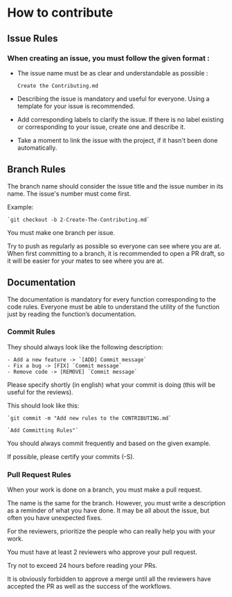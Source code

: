 # How to contribute

## Issue Rules

### When creating an issue, you must follow the given format :

- The issue name must be as clear and understandable as possible :

  `Create the Contributing.md`

- Describing the issue is mandatory and useful for everyone. Using a template for your issue is recommended.
- Add corresponding labels to clarify the issue. If there is no label existing or corresponding to your issue, create one and describe it.
- Take a moment to link the issue with the project, if it hasn't been done automatically.

## Branch Rules

The branch name should consider the issue title and the issue number in its name. The issue's number must come first.

Example:

    `git checkout -b 2-Create-The-Contributing.md`

You must make one branch per issue.

Try to push as regularly as possible so everyone can see where you are at. When first committing to a branch, it is recommended to open a PR draft, so it will be easier for your mates to see where you are at.

## Documentation

The documentation is mandatory for every function corresponding to the code rules. Everyone must be able to understand the utility of the function just by reading the function’s documentation.

### Commit Rules

They should always look like the following description:

    - Add a new feature -> `[ADD] Commit message`
    - Fix a bug -> [FIX] `Commit message`
    - Remove code -> [REMOVE] `Commit message`

Please specify shortly (in english) what your commit is doing (this will be useful for the reviews).

This should look like this:

    `git commit -m "Add new rules to the CONTRIBUTING.md`

    `Add Committing Rules"`

You should always commit frequently and based on the given example.

If possible, please certify your commits (-S).

### Pull Request Rules

When your work is done on a branch, you must make a pull request.

The name is the same for the branch. However, you must write a description as a reminder of what you have done. It may be all about the issue, but often you have unexpected fixes.

For the reviewers, prioritize the people who can really help you with your work.

You must have at least 2 reviewers who approve your pull request.

Try not to exceed 24 hours before reading your PRs.

It is obviously forbidden to approve a merge until all the reviewers have accepted the PR as well as the success of the workflows.
